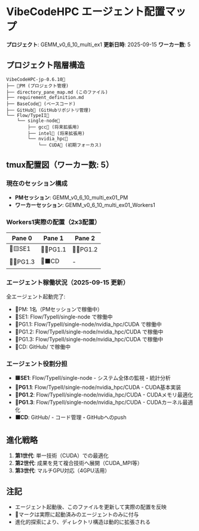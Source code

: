 # VibeCodeHPC エージェント配置マップ
**プロジェクト**: GEMM_v0_6_10_multi_ex1
**更新日時**: 2025-09-15
**ワーカー数**: 5

## プロジェクト階層構造
```
VibeCodeHPC-jp-0.6.10📂
├── 🤖PM (プロジェクト管理)
├── directory_pane_map.md (このファイル)
├── requirement_definition.md
├── BaseCode📁 (ベースコード)
├── GitHub📁 (GitHubリポジトリ管理)
└── Flow/TypeII📂
    └── single-node📂
        ├── gcc📂 (将来拡張用)
        ├── intel📂 (将来拡張用)
        └── nvidia_hpc📂
            └── CUDA📁 (初期フォーカス)
```

## tmux配置図（ワーカー数: 5）

### 現在のセッション構成
- **PMセッション**: GEMM_v0_6_10_multi_ex01_PM
- **ワーカーセッション**: GEMM_v0_6_10_multi_ex01_Workers1

### Workers1実際の配置（2x3配置）
| Pane 0 | Pane 1 | Pane 2 |
|--------|--------|--------|
| 🤖🟨SE1 | 🤖🔵PG1.1 | 🤖🔵PG1.2 |
| 🤖🔵PG1.3 | 🤖⬛CD | - |

### エージェント稼働状況（2025-09-15 更新）
全エージェント起動完了:
- 🤖PM: 1名（PMセッションで稼働中）
- 🤖SE1: Flow/TypeII/single-node で稼働中
- 🤖PG1.1: Flow/TypeII/single-node/nvidia_hpc/CUDA で稼働中
- 🤖PG1.2: Flow/TypeII/single-node/nvidia_hpc/CUDA で稼働中  
- 🤖PG1.3: Flow/TypeII/single-node/nvidia_hpc/CUDA で稼働中
- 🤖CD: GitHub/ で稼働中

### エージェント役割分担
- **🟨SE1**: Flow/TypeII/single-node - システム全体の監視・統計分析
- **🔵PG1.1**: Flow/TypeII/single-node/nvidia_hpc/CUDA - CUDA基本実装
- **🔵PG1.2**: Flow/TypeII/single-node/nvidia_hpc/CUDA - CUDAメモリ最適化
- **🔵PG1.3**: Flow/TypeII/single-node/nvidia_hpc/CUDA - CUDAカーネル最適化
- **⬛CD**: GitHub/ - コード管理・GitHubへのpush

## 進化戦略
1. **第1世代**: 単一技術（CUDA）での最適化
2. **第2世代**: 成果を見て複合技術へ展開（CUDA_MPI等）
3. **第3世代**: マルチGPU対応（4GPU活用）

## 注記
- エージェント起動後、このファイルを更新して実際の配置を反映
- 🤖マークは実際に起動済みのエージェントのみに付与
- 進化的探索により、ディレクトリ構造は動的に拡張される